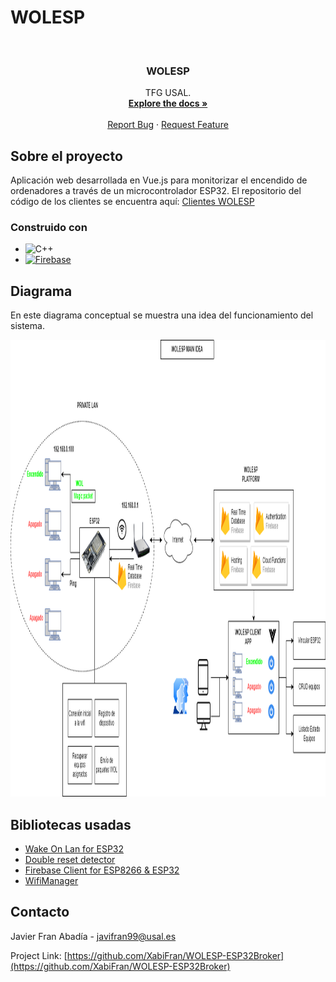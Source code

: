 # WOLESP

<!-- PROJECT LOGO -->
<br />
<div align="center">

<h3 align="center">WOLESP</h3>

  <p align="center">
    TFG USAL.
    <br />
    <a href="https://github.com/XabiFran/WOLESP-ESP32Broker"><strong>Explore the docs »</strong></a>
    <br />
    <br />
    <a href="https://github.com/XabiFran/WOLESP-ESP32Broker/issues">Report Bug</a>
    ·
    <a href="https://github.com/XabiFran/WOLESP-ESP32Broker/issues">Request Feature</a>
  </p>
</div>


<!-- ABOUT THE PROJECT -->
## Sobre el proyecto
Aplicación web desarrollada en Vue.js para monitorizar el encendido de ordenadores a través de un microcontrolador ESP32.
El repositorio del código de los clientes se encuentra aquí: <a href="https://github.com/XabiFran/WoLesp32">Clientes WOLESP</a>



### Construido con

* ![C++](https://img.shields.io/badge/c++-%2300599C.svg?style=for-the-badge&logo=c%2B%2B&logoColor=white)
* [![Firebase](https://img.shields.io/badge/Firebase-orange?style=for-the-badge&logo=firebase&logoColor=white)](https://firebase.google.com)

<!-- USAGE EXAMPLES -->
## Diagrama

En este diagrama conceptual se muestra una idea del funcionamiento del sistema.

<a href="https://github.com/XabiFran/WOLESP-ESP32Broker">
    <img src="WOLESP_idea.drawio.png" alt="Logo" width="1186" height="731">
</a>

## Bibliotecas usadas

* <a href="https://github.com/a7md0/WakeOnLan">Wake On Lan for ESP32</a>
* <a href="https://github.com/khoih-prog/ESP_DoubleResetDetector">Double reset detector</a>
* <a href="https://github.com/mobizt/Firebase-ESP32">Firebase Client for ESP8266 & ESP32</a>
* <a href="https://github.com/tzapu/WiFiManager">WifiManager</a>

<!-- CONTACT -->
## Contacto

Javier Fran Abadía - javifran99@usal.es

Project Link: [https://github.com/XabiFran/WOLESP-ESP32Broker](https://github.com/XabiFran/WOLESP-ESP32Broker)


<!-- MARKDOWN LINKS & IMAGES -->
<!-- https://www.markdownguide.org/basic-syntax/#reference-style-links -->
[contributors-shield]: https://img.shields.io/github/contributors/github_username/repo_name.svg?style=for-the-badge
[contributors-url]: https://github.com/github_username/repo_name/graphs/contributors
[forks-shield]: https://img.shields.io/github/forks/github_username/repo_name.svg?style=for-the-badge
[forks-url]: https://github.com/github_username/repo_name/network/members
[stars-shield]: https://img.shields.io/github/stars/github_username/repo_name.svg?style=for-the-badge
[stars-url]: https://github.com/github_username/repo_name/stargazers
[issues-shield]: https://img.shields.io/github/issues/github_username/repo_name.svg?style=for-the-badge
[issues-url]: https://github.com/github_username/repo_name/issues
[license-shield]: https://img.shields.io/github/license/github_username/repo_name.svg?style=for-the-badge
[license-url]: https://github.com/github_username/repo_name/blob/master/LICENSE.txt
[linkedin-shield]: https://img.shields.io/badge/-LinkedIn-black.svg?style=for-the-badge&logo=linkedin&colorB=555
[linkedin-url]: https://linkedin.com/in/linkedin_username
[product-screenshot]: images/screenshot.png
[Next.js]: https://img.shields.io/badge/next.js-000000?style=for-the-badge&logo=nextdotjs&logoColor=white
[Next-url]: https://nextjs.org/
[React.js]: https://img.shields.io/badge/React-20232A?style=for-the-badge&logo=react&logoColor=61DAFB
[React-url]: https://reactjs.org/
[Vue.js]: https://img.shields.io/badge/Vue.js-35495E?style=for-the-badge&logo=vuedotjs&logoColor=4FC08D
[Vue-url]: https://vuejs.org/
[Angular.io]: https://img.shields.io/badge/Angular-DD0031?style=for-the-badge&logo=angular&logoColor=white
[Angular-url]: https://angular.io/
[Svelte.dev]: https://img.shields.io/badge/Svelte-4A4A55?style=for-the-badge&logo=svelte&logoColor=FF3E00
[Svelte-url]: https://svelte.dev/
[Laravel.com]: https://img.shields.io/badge/Laravel-FF2D20?style=for-the-badge&logo=laravel&logoColor=white
[Laravel-url]: https://laravel.com
[Bootstrap.com]: https://img.shields.io/badge/Bootstrap-563D7C?style=for-the-badge&logo=bootstrap&logoColor=white
[Bootstrap-url]: https://getbootstrap.com
[JQuery.com]: https://img.shields.io/badge/jQuery-0769AD?style=for-the-badge&logo=jquery&logoColor=white
[JQuery-url]: https://jquery.com 
